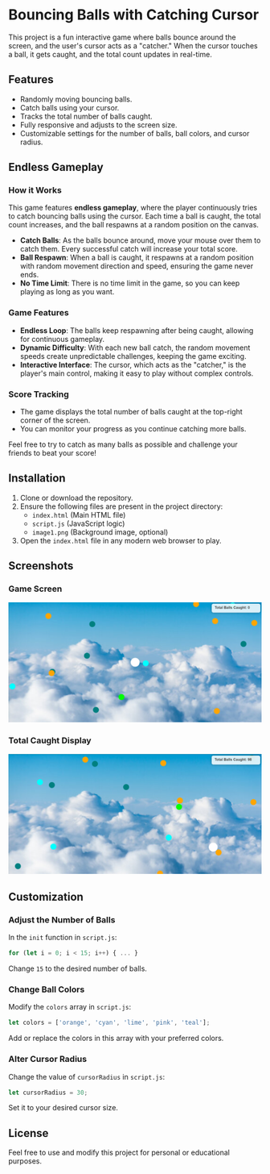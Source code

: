 # Bouncing Balls with Catching Cursor

This project is a fun interactive game where balls bounce around the screen, and the user's cursor acts as a "catcher." When the cursor touches a ball, it gets caught, and the total count updates in real-time.

## Features
- Randomly moving bouncing balls.
- Catch balls using your cursor.
- Tracks the total number of balls caught.
- Fully responsive and adjusts to the screen size.
- Customizable settings for the number of balls, ball colors, and cursor radius.

## Endless Gameplay

### How it Works
This game features **endless gameplay**, where the player continuously tries to catch bouncing balls using the cursor. Each time a ball is caught, the total count increases, and the ball respawns at a random position on the canvas.

- **Catch Balls**: As the balls bounce around, move your mouse over them to catch them. Every successful catch will increase your total score.
- **Ball Respawn**: When a ball is caught, it respawns at a random position with random movement direction and speed, ensuring the game never ends.
- **No Time Limit**: There is no time limit in the game, so you can keep playing as long as you want.

### Game Features
- **Endless Loop**: The balls keep respawning after being caught, allowing for continuous gameplay.
- **Dynamic Difficulty**: With each new ball catch, the random movement speeds create unpredictable challenges, keeping the game exciting.
- **Interactive Interface**: The cursor, which acts as the "catcher," is the player's main control, making it easy to play without complex controls.

### Score Tracking
- The game displays the total number of balls caught at the top-right corner of the screen.
- You can monitor your progress as you continue catching more balls.

Feel free to try to catch as many balls as possible and challenge your friends to beat your score!



## Installation
1. Clone or download the repository.
2. Ensure the following files are present in the project directory:
   - `index.html` (Main HTML file)
   - `script.js` (JavaScript logic)
   - `image1.png` (Background image, optional)
3. Open the `index.html` file in any modern web browser to play.

## Screenshots

### Game Screen

![Initial Game Screen](images/GameInitial.png)


### Total Caught Display
![Total Caught Display](images/gameplay.png)

## Customization

### Adjust the Number of Balls
In the `init` function in `script.js`:
```javascript
for (let i = 0; i < 15; i++) { ... }
```
Change `15` to the desired number of balls.

### Change Ball Colors
Modify the `colors` array in `script.js`:
```javascript
let colors = ['orange', 'cyan', 'lime', 'pink', 'teal'];
```
Add or replace the colors in this array with your preferred colors.

### Alter Cursor Radius
Change the value of `cursorRadius` in `script.js`:
```javascript
let cursorRadius = 30;
```
Set it to your desired cursor size.

## License
Feel free to use and modify this project for personal or educational purposes.
